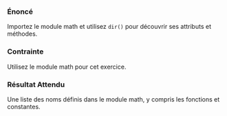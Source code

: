### Énoncé 

Importez le module math et utilisez ```dir()``` pour découvrir ses attributs et méthodes.

### Contrainte

Utilisez le module math pour cet exercice.

### Résultat Attendu 

Une liste des noms définis dans le module math, y compris les fonctions et constantes.